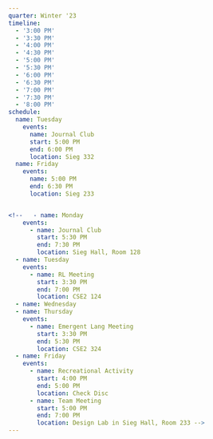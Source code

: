 ```yaml
---
quarter: Winter '23
timeline:
  - '3:00 PM'
  - '3:30 PM'
  - '4:00 PM'
  - '4:30 PM'
  - '5:00 PM'
  - '5:30 PM'
  - '6:00 PM'
  - '6:30 PM'
  - '7:00 PM'
  - '7:30 PM'
  - '8:00 PM'
schedule:
  name: Tuesday
    events:
      name: Journal Club
      start: 5:00 PM
      end: 6:00 PM
      location: Sieg 332
  name: Friday
    events:
      name: 5:00 PM
      end: 6:30 PM
      location: Sieg 233


<!--   - name: Monday
    events:
      - name: Journal Club
        start: 5:30 PM
        end: 7:30 PM
        location: Sieg Hall, Room 128
  - name: Tuesday
    events:
      - name: RL Meeting
        start: 3:30 PM
        end: 7:00 PM
        location: CSE2 124
  - name: Wednesday
  - name: Thursday
    events:
      - name: Emergent Lang Meeting
        start: 3:30 PM
        end: 5:30 PM
        location: CSE2 324
  - name: Friday
    events:
      - name: Recreational Activity
        start: 4:00 PM
        end: 5:00 PM
        location: Check Disc
      - name: Team Meeting
        start: 5:00 PM
        end: 7:00 PM
        location: Design Lab in Sieg Hall, Room 233 -->
---
```

